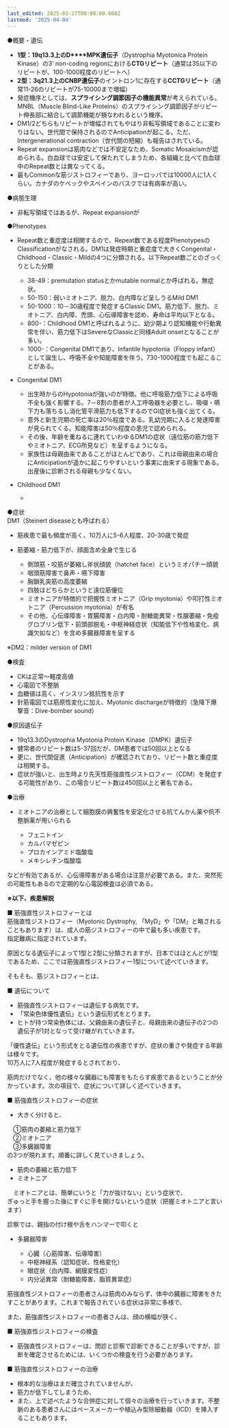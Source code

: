 ```yaml
---
last_edited: 2025-02-27T00:00:00.000Z
lastmod: '2025-04-04'
---
```





●概要・遺伝

- **1型：**19q13.3上の**D****MPK遺伝子**（Dystrophia Myotonica Protein Kinase）の3’ non-coding regionにおける**CTGリピート**（通常は35以下のリピートが、100-1000程度のリピートへ）
- **2****型：**3q21.3上の**C****NBP遺伝子**のイントロン1に存在する**CCTGリピート**（通常11-26のリピートが75-10000まで増幅）
- 発症機序としては、**スプライシング調節因子の機能異常**が考えられている。MNBL（Muscle Blind-Like Proteins）のスプライシング調節因子がリピート伸長部に結合して調節機能が損なわれるという機序。
- DM1/2どちらもリピートが増幅されてもやはり非転写領域であることに変わりはない。世代間で保持されるのでAnticipationが起こる。ただ、Intergenerational contraction（世代間の短縮）も報告はされている。
- Repeat expansionは筋肉などでは不安定なため、Somatic Mosaicismが認められる。白血球では安定して保たれてしまうため、各組織と比べて白血球中のRepeat数とは異なってくる。
- 最もCommonな筋ジストロフィーであり、ヨーロッパでは10000人に1人くらい。カナダのケベックやスペインのバスクでは有病率が高い。
   

●病態生理

- 非転写領域ではあるが、Repeat expansionが
 
●Phenotypes

- Repeat数と重症度は相関するので、Repeat数である程度PhenotypesのClassificationがなされる。DM1は発症時期と重症度で大きくCongenital・Childhood・Classic・Mildの4つに分類される。以下Repeat数ごとのざっくりとした分類
    
    - 38-49：premutation statusとかmutable normalとか呼ばれる。無症状。
    - 50-150：弱いミオトニア、脱力、白内障など呈しうるMild DM1
    - 50-1000：10－30歳程度で発症するClassic DM1。筋力低下、脱力、ミオトニア、白内障、禿頭、心伝導障害を認め、寿命は平均以下となる。
    - 800-：Childhood DM1と呼ばれるように、幼少期より認知機能や行動異常を伴い、筋力低下はSevereなClassicと同様Adult onsetとなることが多い。
    - 1000-：Congenital DM1であり、Infantile hypotonia（Floppy infant）として誕生し、呼吸不全や知能障害を伴う。730-1000程度でも起こることがある。
    
- Congenital DM1
    
    - 出生時からのHypotoniaが強いのが特徴。他に呼吸筋力低下による呼吸不全も強く影響する。7－8割の患者が人工呼吸器を必要とし、吸啜・嚥下力も落ちるし消化管平滑筋力も低下するのでGI症状も強く出てくる。
    - 意外と新生児期の死亡率は20％程度である。乳幼児期に入ると発達障害が見られてくる。知能障害は50％程度の患児で認められる。
    - その後、年齢を重ねるに連れていわゆるDM1の症状（遠位筋の筋力低下やミオトニア、ECG所見など）を呈するようになる。
    - 家族性は母親由来であることがほとんどであり、これは母親由来の場合にAnticipationが遥かに起こりやすいという事実に由来する現象である。出産後に診断される母親も少なくない。
- Childhood DM1
    
    -   
        
      
    
      

●症状  
DM1（Steinert diseaseとも呼ばれる）

- 筋疾患で最も頻度が高く、10万人に5-6人程度、20-30歳で発症
- 筋萎縮・筋力低下が、顔面含め全身で生じる
    
    - 側頭筋・咬筋が萎縮し斧状顔貌（hatchet face）というミオパチー顔貌
    - 咽頭筋障害で鼻声・嚥下障害
    - 胸鎖乳突筋の高度萎縮
    - 四肢はどちらかというと遠位筋優位
    - ミオトニアが特徴的で把握性ミオトニア（Grip myotonia）や叩打性ミオトニア（Percussion myotonia）が有名
    - その他、心伝導障害・胃腸障害・白内障・耐糖能異常・性腺萎縮・免疫グロブリン低下・前頭部脱毛・中枢神経症状（知能低下や性格変化、病識欠如など）を含め多臓器障害を呈する
 
※DM2：milder version of DM1
 
●検査

- CKは正常～軽度高値
- 心電図で不整脈
- 血糖値は高く、インスリン抵抗性を示す
- 針筋電図では筋原性変化に加え、Myotonic dischargeが特徴的（急降下爆撃音：Dive-bomber sound）
 
●原因遺伝子

- 19q13.3のDystrophia Myotonia Protein Kinase（DMPK）遺伝子
- 健常者のリピート数は5-37回だが、DM患者では50回以上となる
- 更に、世代間促進（Anticipation）が確認されており、リピート数と重症度は相関する。
- 症状が強いと、出生時より先天性筋強直性ジストロフィー（CDM）を発症する可能性があり、この場合リピート数は450回以上と著名である。
 
●治療

- ミオトニアの治療として細胞膜の興奮性を安定化させる抗てんかん薬や抗不整脈薬が用いられる
    
    - フェニトイン
    - カルバマゼピン
    - プロカインアミド塩酸塩
    - メキシレチン塩酸塩

などが有効であるが、心伝導障害がある場合は注意が必要である。また、突然死の可能性もあるので定期的な心電図検査は必須である。
 
**※以下、疾患解説**
 
■ 筋強直性ジストロフィーとは  
筋強直性ジストロフィー（Myotonic Dystrophy, 「MyD」や「DM」と略されることもあります）は、成人の筋ジストロフィーの中で最も多い疾患です。  
指定難病に指定されています。
 
原因となる遺伝子によって1型と2型に分類されますが、日本ではほとんどが1型であるため、ここでは筋強直性ジストロフィー1型について述べていきます。
   

そもそも、筋ジストロフィーとは、
 
■ 遺伝について

- 筋強直性ジストロフィーは遺伝する病気です。
- 「常染色体優性遺伝」という遺伝形式をとります。
- ヒトが持つ常染色体には、父親由来の遺伝子と、母親由来の遺伝子の2つの遺伝子が1対となって受け継がれていきます。
 
「優性遺伝」という形式をとる遺伝性の疾患ですが、症状の重さや発症する年齢は様々です。  
10万人に7人程度が発症するとされており、
 
筋肉だけでなく、他の様々な臓器にも障害をもたらす疾患であるということが分かっています。次の項目で、症状について詳しく述べていきます。
 
■ 筋強直性ジストロフィーの症状

- 大きく分けると、

　①筋肉の萎縮と筋力低下  
　②ミオトニア  
　③多臓器障害  
の3つが現れます。順番に詳しく見ていきましょう。

- 筋肉の萎縮と筋力低下
- ミオトニア

　ミオトニアとは、簡単にいうと「力が抜けない」という症状で、  
ぎゅっと手を握った後にすぐに手を開けないという症状（把握ミオトニアと言います）
 
診察では、親指の付け根や舌をハンマーで叩くと
   
- 多臓器障害
    
    - 心臓（心筋障害、伝導障害）
    - 中枢神経系（認知症状、性格変化）
    - 眼症状（白内障、網膜変性症）
    - 内分泌異常（耐糖能障害、脂質異常症）
    
筋強直性ジストロフィーの患者さんは筋肉のみならず、体中の臓器に障害をきたすことがあります。これまで報告されている症状は非常に多様で、
 
また、筋強直性ジストロフィーの患者さんは、顔の横幅が狭く、
   

■ 筋強直性ジストロフィーの検査

- 筋強直性ジストロフィーは、問診と診察で診断できることが多いですが、診断を確定させるためには、いくつかの検査を行う必要があります。
    
■ 筋強直性ジストロフィーの治療

- 根本的な治療はまだ確立されていませんが、
- 筋力が低下してしまうため、
- また、上で述べたような合併症に対して個々の治療を行っていきます。不整脈のある患者さんにはペースメーカーや植込み型除細動器（ICD）を挿入することもあります。
